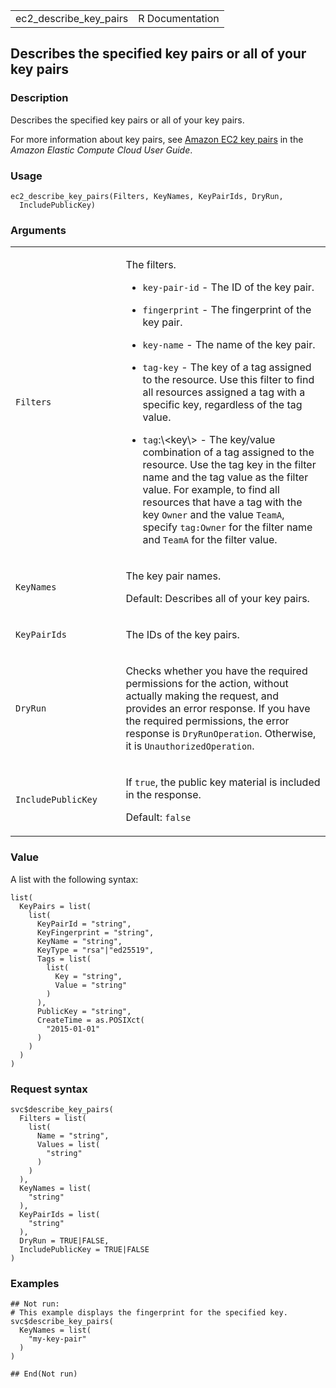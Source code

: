 <table style="width: 100%;">
<tbody>
<tr class="odd">
<td>ec2_describe_key_pairs</td>
<td style="text-align: right;">R Documentation</td>
</tr>
</tbody>
</table>

## Describes the specified key pairs or all of your key pairs

### Description

Describes the specified key pairs or all of your key pairs.

For more information about key pairs, see [Amazon EC2 key
pairs](https://docs.aws.amazon.com/AWSEC2/latest/UserGuide/ec2-key-pairs.html)
in the *Amazon Elastic Compute Cloud User Guide*.

### Usage

    ec2_describe_key_pairs(Filters, KeyNames, KeyPairIds, DryRun,
      IncludePublicKey)

### Arguments

<table>
<colgroup>
<col style="width: 35%" />
<col style="width: 65%" />
</colgroup>
<tbody>
<tr class="odd">
<td><code id="ec2_describe_key_pairs_:_Filters">Filters</code></td>
<td><p>The filters.</p>
<ul>
<li><p><code>key-pair-id</code> - The ID of the key pair.</p></li>
<li><p><code>fingerprint</code> - The fingerprint of the key
pair.</p></li>
<li><p><code>key-name</code> - The name of the key pair.</p></li>
<li><p><code>tag-key</code> - The key of a tag assigned to the resource.
Use this filter to find all resources assigned a tag with a specific
key, regardless of the tag value.</p></li>
<li><p><code>tag</code>:\&lt;key\&gt; - The key/value combination of a
tag assigned to the resource. Use the tag key in the filter name and the
tag value as the filter value. For example, to find all resources that
have a tag with the key <code>Owner</code> and the value
<code>TeamA</code>, specify <code>tag:Owner</code> for the filter name
and <code>TeamA</code> for the filter value.</p></li>
</ul></td>
</tr>
<tr class="even">
<td><code id="ec2_describe_key_pairs_:_KeyNames">KeyNames</code></td>
<td><p>The key pair names.</p>
<p>Default: Describes all of your key pairs.</p></td>
</tr>
<tr class="odd">
<td><code
id="ec2_describe_key_pairs_:_KeyPairIds">KeyPairIds</code></td>
<td><p>The IDs of the key pairs.</p></td>
</tr>
<tr class="even">
<td><code id="ec2_describe_key_pairs_:_DryRun">DryRun</code></td>
<td><p>Checks whether you have the required permissions for the action,
without actually making the request, and provides an error response. If
you have the required permissions, the error response is
<code>DryRunOperation</code>. Otherwise, it is
<code>UnauthorizedOperation</code>.</p></td>
</tr>
<tr class="odd">
<td><code
id="ec2_describe_key_pairs_:_IncludePublicKey">IncludePublicKey</code></td>
<td><p>If <code>true</code>, the public key material is included in the
response.</p>
<p>Default: <code>false</code></p></td>
</tr>
</tbody>
</table>

### Value

A list with the following syntax:

    list(
      KeyPairs = list(
        list(
          KeyPairId = "string",
          KeyFingerprint = "string",
          KeyName = "string",
          KeyType = "rsa"|"ed25519",
          Tags = list(
            list(
              Key = "string",
              Value = "string"
            )
          ),
          PublicKey = "string",
          CreateTime = as.POSIXct(
            "2015-01-01"
          )
        )
      )
    )

### Request syntax

    svc$describe_key_pairs(
      Filters = list(
        list(
          Name = "string",
          Values = list(
            "string"
          )
        )
      ),
      KeyNames = list(
        "string"
      ),
      KeyPairIds = list(
        "string"
      ),
      DryRun = TRUE|FALSE,
      IncludePublicKey = TRUE|FALSE
    )

### Examples

    ## Not run: 
    # This example displays the fingerprint for the specified key.
    svc$describe_key_pairs(
      KeyNames = list(
        "my-key-pair"
      )
    )

    ## End(Not run)
